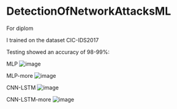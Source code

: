 # DetectionOfNetworkAttacksML
For diplom

I trained on the dataset CIC-IDS2017

Testing showed an accuracy of 98-99%:

MLP
![image](https://github.com/user-attachments/assets/38c30ac7-1b14-493b-a752-55c546f15d94)

MLP-more
![image](https://github.com/user-attachments/assets/537c52ff-10fc-4588-a38b-4f8c724f17a3)

CNN-LSTM
![image](https://github.com/user-attachments/assets/30951a32-8659-43b8-84c1-ce09eea01c2d)

CNN-LSTM-more
![image](https://github.com/user-attachments/assets/e7ec877c-7e55-4699-91bc-3d93e5cc90f6)
